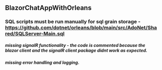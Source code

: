 ##  BlazorChatAppWithOrleans
### SQL scripts must be run manually for sql grain storage - https://github.com/dotnet/orleans/blob/main/src/AdoNet/Shared/SQLServer-Main.sql
##### missing signalR functionality - the code is commented because the blazor client and the signalR client package didnt work as expected.
##### missing error handling and logging.
